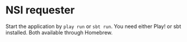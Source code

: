 # NSI requester

Start the application by `play run` or `sbt run`. You need either Play! or sbt installed. Both available through Homebrew.
